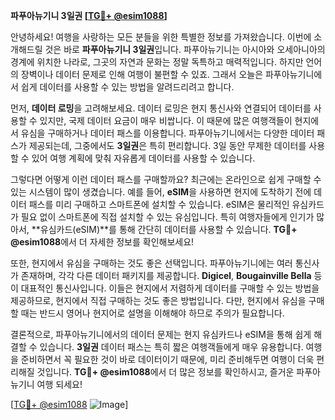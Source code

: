 **파푸아뉴기니 3일권 [[TG💪+ @esim1088](https://t.me/s/esim1088)]**

안녕하세요! 여행을 사랑하는 모든 분들을 위한 특별한 정보를 가져왔습니다. 이번에 소개해드릴 것은 바로 **파푸아뉴기니 3일권**입니다. 파푸아뉴기니는 아시아와 오세아니아의 경계에 위치한 나라로, 그곳의 자연과 문화는 정말 독특하고 매력적입니다. 하지만 언어의 장벽이나 데이터 문제로 인해 여행이 불편할 수 있죠. 그래서 오늘은 파푸아뉴기니에서 쉽게 데이터를 사용할 수 있는 방법을 알려드리려고 합니다.

먼저, **데이터 로밍**을 고려해보세요. 데이터 로밍은 현지 통신사와 연결되어 데이터를 사용할 수 있지만, 국제 데이터 요금이 매우 비쌉니다. 이 때문에 많은 여행객들이 현지에서 유심을 구매하거나 데이터 패스를 이용합니다. 파푸아뉴기니에서는 다양한 데이터 패스가 제공되는데, 그중에서도 **3일권**은 특히 편리합니다. 3일 동안 무제한 데이터를 사용할 수 있어 여행 계획에 맞춰 자유롭게 데이터를 사용할 수 있습니다.

그렇다면 어떻게 이런 데이터 패스를 구매할까요? 최근에는 온라인으로 쉽게 구매할 수 있는 시스템이 많이 생겼습니다. 예를 들어, **eSIM**을 사용하면 현지에 도착하기 전에 데이터 패스를 미리 구매하고 스마트폰에 설치할 수 있습니다. eSIM은 물리적인 유심카드가 필요 없이 스마트폰에 직접 설치할 수 있는 유심입니다. 특히 여행자들에게 인기가 많아서, **유심카드(eSIM)**를 통해 간단히 데이터를 사용할 수 있습니다. **TG💪+ @esim1088**에서 더 자세한 정보를 확인해보세요!

또한, 현지에서 유심을 구매하는 것도 좋은 선택입니다. 파푸아뉴기니에는 여러 통신사가 존재하며, 각각 다른 데이터 패키지를 제공합니다. **Digicel**, **Bougainville Bella** 등이 대표적인 통신사입니다. 이들은 현지에서 저렴하게 데이터를 구매할 수 있는 방법을 제공하므로, 현지에서 직접 구매하는 것도 좋은 방법입니다. 다만, 현지에서 유심을 구매할 때는 반드시 영어나 현지어로 설명을 이해해야 하므로 주의가 필요합니다.

결론적으로, 파푸아뉴기니에서의 데이터 문제는 현지 유심카드나 eSIM을 통해 쉽게 해결할 수 있습니다. **3일권** 데이터 패스는 특히 짧은 여행객들에게 매우 유용합니다. 여행을 준비하면서 꼭 필요한 것이 바로 데이터이기 때문에, 미리 준비해두면 여행이 더욱 편리해질 것입니다. **TG💪+ @esim1088**에서 더 많은 정보를 확인하시고, 즐거운 파푸아뉴기니 여행 되세요!

[[TG💪+ @esim1088](https://t.me/s/esim1088) ![Image](https://i.postimg.cc/Y0z9fWf4/image.png)]